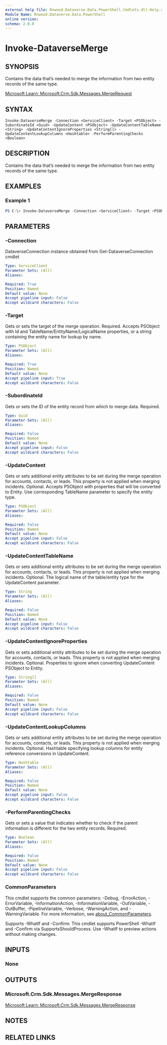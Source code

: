 ```yaml
---
external help file: Rnwood.Dataverse.Data.PowerShell.Cmdlets.dll-Help.xml
Module Name: Rnwood.Dataverse.Data.PowerShell
online version:
schema: 2.0.0
---
```


# Invoke-DataverseMerge

## SYNOPSIS
Contains the data that’s needed to merge the information from two entity records of the same type.

[Microsoft Learn: Microsoft.Crm.Sdk.Messages.MergeRequest](https://learn.microsoft.com/dotnet/api/Microsoft.Crm.Sdk.Messages.MergeRequest)

## SYNTAX

```
Invoke-DataverseMerge -Connection <ServiceClient> -Target <PSObject> -SubordinateId <Guid> -UpdateContent <PSObject> -UpdateContentTableName <String> -UpdateContentIgnoreProperties <String[]> -UpdateContentLookupColumns <Hashtable> -PerformParentingChecks <Boolean>
```

## DESCRIPTION
Contains the data that’s needed to merge the information from two entity records of the same type.

## EXAMPLES

### Example 1
```powershell
PS C:\> Invoke-DataverseMerge -Connection <ServiceClient> -Target <PSObject> -SubordinateId <Guid> -UpdateContent <PSObject> -UpdateContentTableName <String> -UpdateContentIgnoreProperties <String[]> -UpdateContentLookupColumns <Hashtable> -PerformParentingChecks <Boolean>
```

## PARAMETERS

### -Connection
DataverseConnection instance obtained from Get-DataverseConnection cmdlet

```yaml
Type: ServiceClient
Parameter Sets: (All)
Aliases:

Required: True
Position: Named
Default value: None
Accept pipeline input: False
Accept wildcard characters: False
```

### -Target
Gets or sets the target of the merge operation. Required. Accepts PSObject with Id and TableName/EntityName/LogicalName properties, or a string containing the entity name for lookup by name.

```yaml
Type: PSObject
Parameter Sets: (All)
Aliases:

Required: True
Position: Named
Default value: None
Accept pipeline input: True
Accept wildcard characters: False
```

### -SubordinateId
Gets or sets the ID of the entity record from which to merge data. Required.

```yaml
Type: Guid
Parameter Sets: (All)
Aliases:

Required: False
Position: Named
Default value: None
Accept pipeline input: False
Accept wildcard characters: False
```

### -UpdateContent
Gets or sets additional entity attributes to be set during the merge operation for accounts, contacts, or leads. This property is not applied when merging incidents. Optional. Accepts PSObject with properties that will be converted to Entity. Use corresponding TableName parameter to specify the entity type.

```yaml
Type: PSObject
Parameter Sets: (All)
Aliases:

Required: False
Position: Named
Default value: None
Accept pipeline input: False
Accept wildcard characters: False
```

### -UpdateContentTableName
Gets or sets additional entity attributes to be set during the merge operation for accounts, contacts, or leads. This property is not applied when merging incidents. Optional. The logical name of the table/entity type for the UpdateContent parameter.

```yaml
Type: String
Parameter Sets: (All)
Aliases:

Required: False
Position: Named
Default value: None
Accept pipeline input: False
Accept wildcard characters: False
```

### -UpdateContentIgnoreProperties
Gets or sets additional entity attributes to be set during the merge operation for accounts, contacts, or leads. This property is not applied when merging incidents. Optional. Properties to ignore when converting UpdateContent PSObject to Entity.

```yaml
Type: String[]
Parameter Sets: (All)
Aliases:

Required: False
Position: Named
Default value: None
Accept pipeline input: False
Accept wildcard characters: False
```

### -UpdateContentLookupColumns
Gets or sets additional entity attributes to be set during the merge operation for accounts, contacts, or leads. This property is not applied when merging incidents. Optional. Hashtable specifying lookup columns for entity reference conversions in UpdateContent.

```yaml
Type: Hashtable
Parameter Sets: (All)
Aliases:

Required: False
Position: Named
Default value: None
Accept pipeline input: False
Accept wildcard characters: False
```

### -PerformParentingChecks
Gets or sets a value that indicates whether to check if the parent information is different for the two entity records. Required.

```yaml
Type: Boolean
Parameter Sets: (All)
Aliases:

Required: False
Position: Named
Default value: None
Accept pipeline input: False
Accept wildcard characters: False
```

### CommonParameters
This cmdlet supports the common parameters: -Debug, -ErrorAction, -ErrorVariable, -InformationAction, -InformationVariable, -OutVariable, -OutBuffer, -PipelineVariable, -Verbose, -WarningAction, and -WarningVariable. For more information, see [about_CommonParameters](http://go.microsoft.com/fwlink/?LinkID=113216).

Supports -WhatIf and -Confirm: This cmdlet supports PowerShell -WhatIf and -Confirm via SupportsShouldProcess. Use -WhatIf to preview actions without making changes.

## INPUTS

### None
## OUTPUTS

### Microsoft.Crm.Sdk.Messages.MergeResponse
[Microsoft Learn: Microsoft.Crm.Sdk.Messages.MergeResponse](https://learn.microsoft.com/dotnet/api/Microsoft.Crm.Sdk.Messages.MergeResponse)
## NOTES

## RELATED LINKS
